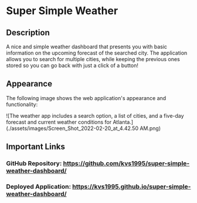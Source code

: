 # Super Simple Weather

## Description

A nice and simple weather dashboard that presents you with basic information on the upcoming forecast of the searched city. The application allows you to search for multiple cities, while keeping the previous ones stored so you can go back with just a click of a button!


## Appearance

The following image shows the web application's appearance and functionality:

![The weather app includes a search option, a list of cities, and a five-day forecast and current weather conditions for Atlanta.](./assets/images/Screen_Shot_2022-02-20_at_4.42.50 AM.png)

## Important Links
### GitHub Repository: https://github.com/kvs1995/super-simple-weather-dashboard/
### Deployed Application:  https://kvs1995.github.io/super-simple-weather-dashboard/
